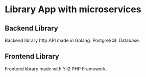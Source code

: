 # Library App with microservices

## Backend Library
Backend library http API made in Golang. PostgreSQL Database.

## Frontend Library
Frontend library made with Yii2 PHP Framework.
